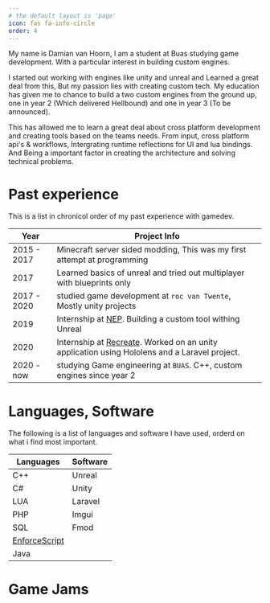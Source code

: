 ```yaml
---
# the default layout is 'page'
icon: fas fa-info-circle
order: 4
---
```


My name is Damian van Hoorn, I am a student at Buas studying game development.
With a particular interest in building custom engines.

I started out working with engines like unity and unreal and Learned a great deal from this, But my passion lies with creating custom tech.
My education has given me to chance to build a two custom engines from the ground up, one in year 2 (Which delivered Hellbound) and one in year 3 (To be announced). 

This has allowed me to learn a great deal about cross platform development and creating tools based on the teams needs.
From input, cross platform api's & workflows, Intergrating runtime reflections for UI and lua bindings. 
And Being a important factor in creating the architecture and solving technical problems.

# Past experience
This is a list in chronicol order of my past experience with gamedev.


| Year | Project Info |
| ----------- | ----------- |
| 2015 - 2017 | Minecraft server sided modding, This was my first attempt at programming |
| 2017 | Learned basics of unreal and tried out multiplayer with blueprints only |
| 2017 - 2020 | studied game development at `roc van Twente`, Mostly unity projects |
| 2019 | Internship at [NEP](https://www.nepworldwide.nl/). Building a custom tool withing Unreal |
| 2020 | Internship at [Recreate](https://recreate.nl/). Worked on an unity application using Hololens and a Laravel project. |
| 2020 - now | studying Game engineering at `BUAS`. C++, custom engines since year 2 | 

# Languages, Software
The following is a list of languages and software I have used, orderd on what i find most important.

| Languages | Software |
| ----------- | ----------- |
| C++ | Unreal |
| C# | Unity |
| LUA | Laravel |
| PHP | Imgui |
| SQL | Fmod |
| [EnforceScript](https://community.bistudio.com/wiki/DayZ:Enforce_Script_Syntax) |  |
| Java | |

# Game Jams